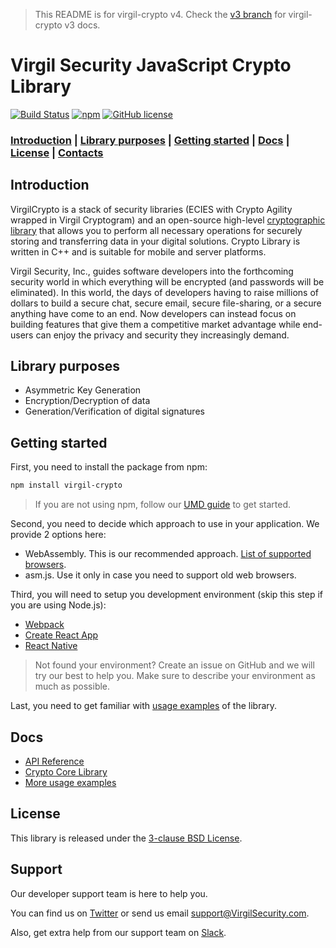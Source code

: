 > This README is for virgil-crypto v4. Check the [v3 branch](https://github.com/VirgilSecurity/virgil-crypto-javascript/tree/v3) for virgil-crypto v3 docs.

# Virgil Security JavaScript Crypto Library
[![Build Status](https://travis-ci.org/VirgilSecurity/virgil-crypto-javascript.svg)](https://travis-ci.org/VirgilSecurity/virgil-crypto-javascript)
[![npm](https://img.shields.io/npm/v/virgil-crypto.svg)](https://www.npmjs.com/package/virgil-crypto)
[![GitHub license](https://img.shields.io/badge/license-BSD%203--Clause-blue.svg)](https://github.com/VirgilSecurity/virgil/blob/master/LICENSE)

### [Introduction](#introduction) | [Library purposes](#library-purposes) | [Getting started](#getting-started) | [Docs](#docs) | [License](#license) | [Contacts](#support)

## Introduction
VirgilCrypto is a stack of security libraries (ECIES with Crypto Agility wrapped in Virgil Cryptogram) and an
open-source high-level [cryptographic library](https://github.com/VirgilSecurity/virgil-crypto-c) that allows you to
perform all necessary operations for securely storing and transferring data in your digital solutions. Crypto Library
is written in C++ and is suitable for mobile and server platforms.

Virgil Security, Inc., guides software developers into the forthcoming security world in which everything will be
encrypted (and passwords will be eliminated). In this world, the days of developers having to raise millions of
dollars to build a secure chat, secure email, secure file-sharing, or a secure anything have come to an end. Now
developers can instead focus on building features that give them a competitive market advantage while end-users can
enjoy the privacy and security they increasingly demand.

## Library purposes
- Asymmetric Key Generation
- Encryption/Decryption of data
- Generation/Verification of digital signatures

## Getting started
First, you need to install the package from npm:
```sh
npm install virgil-crypto
```
> If you are not using npm, follow our [UMD guide](guides/umd.md) to get started.

Second, you need to decide which approach to use in your application. We provide 2 options here:
- WebAssembly. This is our recommended approach. [List of supported browsers](https://caniuse.com/#feat=wasm).
- asm.js. Use it only in case you need to support old web browsers.

Third, you will need to setup you development environment (skip this step if you are using Node.js):
- [Webpack](guides/webpack.md)
- [Create React App](guides/create-react-app.md)
- [React Native](guides/react-native.md)
> Not found your environment? Create an issue on GitHub and we will try our best to help you. Make sure to describe your environment as much as possible.

Last, you need to get familiar with [usage examples](guides/usage-examples.md) of the library.

## Docs
- [API Reference](http://virgilsecurity.github.io/virgil-crypto-javascript/)
- [Crypto Core Library](https://github.com/VirgilSecurity/virgil-crypto)
- [More usage examples](https://developer.virgilsecurity.com/docs/how-to#cryptography)

## License
This library is released under the [3-clause BSD License](LICENSE).

## Support
Our developer support team is here to help you.

You can find us on [Twitter](https://twitter.com/VirgilSecurity) or send us email support@VirgilSecurity.com.

Also, get extra help from our support team on [Slack](https://virgilsecurity.com/join-community).
